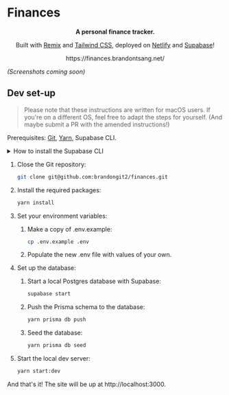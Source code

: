 # Finances

<p align="center"><b>A personal finance tracker.</b></p>
<p align="center">Built with <a href="https://remix.run/">Remix</a> and <a href="https://tailwindcss.com/">Tailwind CSS</a>, deployed on <a href="https://www.netlify.com/">Netlify</a> and <a href="https://supabase.com/">Supabase</a>!</p>
<p fontsize="10px" align="center">https://finances.brandontsang.net/</p>

_(Screenshots coming soon)_

## Dev set-up

> Please note that these instructions are written for macOS users. If you're on a different OS, feel free to adapt the steps for yourself. (And maybe submit a PR with the amended instructions!)

Prerequisites: [Git](https://git-scm.com/), [Yarn](https://yarnpkg.com/), Supabase CLI.

<details>
  <summary>How to install the Supabase CLI</summary>

  <p>Simple! just run the following command if you have [Brew](https://brew.sh/) installed:</p>

```bash
brew install supabase/tap/supabase
```

---

</details>

1. Close the Git repository:

   ```bash
   git clone git@github.com:brandongit2/finances.git
   ```

1. Install the required packages:

   ```bash
   yarn install
   ```

1. Set your environment variables:

   1. Make a copy of .env.example:

      ```bash
      cp .env.example .env
      ```

   1. Populate the new .env file with values of your own.

1. Set up the database:

   1. Start a local Postgres database with Supabase:

      ```bash
      supabase start
      ```

   1. Push the Prisma schema to the database:

      ```bash
      yarn prisma db push
      ```

   1. Seed the database:

      ```bash
      yarn prisma db seed
      ```

1. Start the local dev server:

   ```bash
   yarn start:dev
   ```

And that's it! The site will be up at http://localhost:3000.
